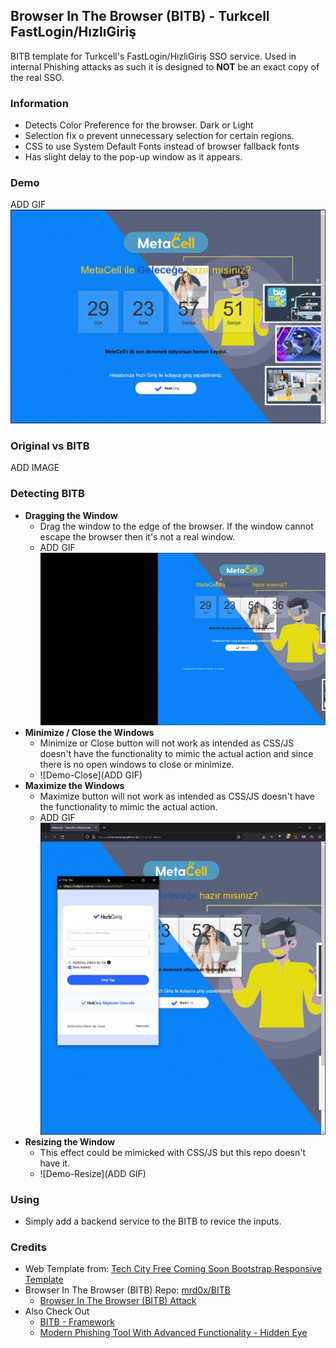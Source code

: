 ## Browser In The Browser (BITB) - Turkcell FastLogin/HızlıGiriş

BITB template for Turkcell's FastLogin/HızlıGiriş SSO service. Used in internal Phishing attacks as such it is designed to **NOT** be an exact copy of the real SSO.

### Information

- Detects Color Preference for the browser. Dark or Light
- Selection fix o prevent unnecessary selection for certain regions.
- CSS to use System Default Fonts instead of browser fallback fonts
- Has slight delay to the pop-up window as it appears.

### Demo

ADD GIF![Demo-BITB](ReadmeAssets/Fastlogin-Demo.gif)

### Original vs BITB

ADD IMAGE

### Detecting BITB

- **Dragging the Window**
  - Drag the window to the edge of the browser. If the window cannot escape the browser then it's not a real window.
  - ADD GIF![Demo-Drag](ReadmeAssets/DraggingOutSide-Demo.gif)
- **Minimize / Close the Windows**
  - Minimize or Close button will not work as intended as CSS/JS doesn't have the functionality to mimic the actual action and since there is no open windows to close or minimize.
  - ![Demo-Close](ADD GIF)
- **Maximize the Windows**
  - Maximize button will not work as intended as CSS/JS doesn't have the functionality to mimic the actual action.
  - ADD GIF![Demo-Maximize](ReadmeAssets/Maximize-Demo.gif)
- **Resizing the Window**
  - This effect could be mimicked with CSS/JS but this repo doesn't have it.
  - ![Demo-Resize](ADD GIF)

### Using

- Simply add a backend service to the BITB to revice the inputs.

### Credits

- Web Template from: [Tech City Free Coming Soon Bootstrap Responsive Template](https://github.com/learning-zone/website-templates)
- Browser In The Browser (BITB) Repo: [mrd0x/BITB](https://github.com/mrd0x/BITB)
  - [Browser In The Browser (BITB) Attack](https://mrd0x.com/browser-in-the-browser-phishing-attack/)
- Also Check Out
  - [BITB - Framework](https://github.com/surya-dev-singh/BITB-framwork)
  - [Modern Phishing Tool With Advanced Functionality  - Hidden Eye](https://github.com/darkmidus/HiddenEye)
